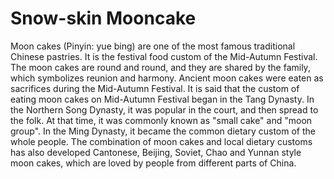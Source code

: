 # Snow-skin Mooncake

Moon cakes (Pinyin: yue bing) are one of the most famous traditional Chinese pastries. It is the festival food custom of the Mid-Autumn Festival. The moon cakes are round and round, and they are shared by the family, which symbolizes reunion and harmony. Ancient moon cakes were eaten as sacrifices during the Mid-Autumn Festival. It is said that the custom of eating moon cakes on Mid-Autumn Festival began in the Tang Dynasty. In the Northern Song Dynasty, it was popular in the court, and then spread to the folk. At that time, it was commonly known as "small cake" and "moon group". In the Ming Dynasty, it became the common dietary custom of the whole people. The combination of moon cakes and local dietary customs has also developed Cantonese, Beijing, Soviet, Chao and Yunnan style moon cakes, which are loved by people from different parts of China.

